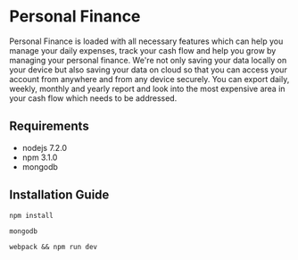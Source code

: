 # Personal Finance

Personal Finance is loaded with all necessary features which can help you manage your daily expenses, track your cash flow and help you grow by managing your personal finance. We're not only saving your data locally on your device but also saving your data on cloud so that you can access your account from anywhere and from any device securely. You can export daily, weekly, monthly and yearly report and look into the most expensive area in your cash flow which needs to be addressed.

## Requirements
- nodejs 7.2.0
- npm 3.1.0
- mongodb

## Installation Guide

    npm install

    mongodb
    
    webpack && npm run dev
    
